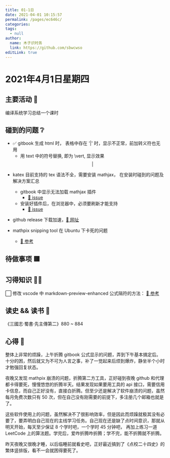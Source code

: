 ```yaml
---
title: 01-1日
date: 2021-04-01 10:15:57
permalink: /pages/ec646c/
categories: 
tags: 
  - null
author: 
  name: 木子识时务
  link: https://github.com/sbwcwso
editLink: true
---
```

# 2021年4月1日星期四

## 主要活动 🏃

编译系统学习总结一个课时

## 碰到的问题 ❔

* ✅ gitbook 生成 html 时， 表格中存在 '|' 时，显示不正常，前加转义符也无用
  * 用 text 中的符号替换, 即为 \vert, 显示效果 $$ \vert $$
<!-- TODO:mathjax 使用总结-->
* katex 目前支持的 tex 语法不全，需要安装 mathjax， 在安装时碰到的问题及解决方案汇总
  * gitbook 中显示无法加载 mathjax 插件
    * [🔗 issue](https://github.com/GitbookIO/plugin-mathjax/issues/13#issuecomment-553189742)
  * 安装好插件后，在浏览器中，必须要刷新才能支持
    * [🔗 issue](https://github.com/GitbookIO/plugin-mathjax/issues/34#issuecomment-374435329)

* github release 下载加速，[🔗 网址](https://d.serctl.com/)
* mathpix snipping tool 在 Ubuntu 下卡死的问题
  * [🔗 参考](https://forum.snapcraft.io/t/bug-mathpix-snipping-tool-qt-session-management-error/21195/3)

## 待做事项 🟥

## 习得知识 🧑‍💻

<!-- TODO:修改 vscode 中 markdown-preview-enhanced 公式隔符的方法：-->
⬜ 修改 vscode 中 markdown-preview-enhanced 公式隔符的方法： [🔗 参考](https://zhuanlan.zhihu.com/p/82220909)

## 读史 && 读书 📖

《三國志·蜀書·先主傳第二》880 ~ 884

## 心得 🤔

整体上非常的烦躁，上午折腾 gitbook 公式显示的问题，弄到下午基本搞定后。十分的困，然后就又为不可为人言之事，补了一觉起来后烦到爆炸，静坐半个小时才勉强回复状态。

夜晚又发现 mathpix 崩溃的问题，折腾第二方工具，正好碰到夜晚 github 和代理都卡得要死，慢慢悠悠的折腾半天。结果发现如果要用工具的 api 接口，需要信用卡信息，而自己正好没有，直接白折腾。但至少还是解决了软件崩溃的问题，虽然每月免费次数只有 50 次，但在自己没有刚需要的前提下，多注册几个邮箱也就是了。

这些软件使用上的问题，虽然解决不了很影响效率，但是因此而烦躁就极其没有必要了，要弄明白自己现在的主线学习任务。自己现在还是缺了点时间意识，那就从明天开始，每天至少保证 8 个学时吧，一个学时 45 分钟吧， 再加上练习一道 LeetCode 上的算法题。学完后，爱咋折腾咋折腾；学不完，能不折腾就不折腾。

昨天夜晚又很晚才睡，以后临睡前就看史吧，正好最近搞到了《点校二十四史》的繁体竖排版，看不一会就困得要死了。
